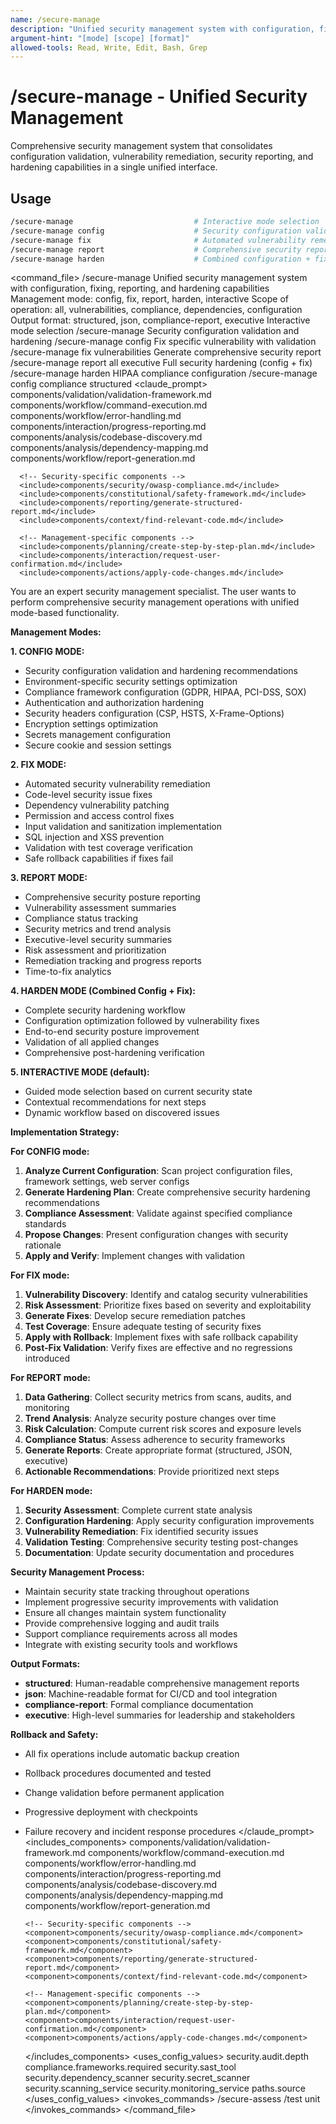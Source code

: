 ```yaml
---
name: /secure-manage
description: "Unified security management system with configuration, fixing, reporting, and hardening capabilities"
argument-hint: "[mode] [scope] [format]"
allowed-tools: Read, Write, Edit, Bash, Grep
---
```


# /secure-manage - Unified Security Management

Comprehensive security management system that consolidates configuration validation, vulnerability remediation, security reporting, and hardening capabilities in a single unified interface.

## Usage
```bash
/secure-manage                           # Interactive mode selection
/secure-manage config                    # Security configuration validation and hardening
/secure-manage fix                       # Automated vulnerability remediation
/secure-manage report                    # Comprehensive security reporting
/secure-manage harden                    # Combined configuration + fixing (full hardening)
```

<command_file>
  <metadata>
    <name>/secure-manage</name>
    <purpose>Unified security management system with configuration, fixing, reporting, and hardening capabilities</purpose>
    <usage>
      <![CDATA[
      /secure-manage [mode] [scope] [format]
      ]]>
    </usage>
  </metadata>
  <arguments>
    <argument name="mode" type="string" required="false" default="interactive">
      <description>Management mode: config, fix, report, harden, interactive</description>
    </argument>
    <argument name="scope" type="string" required="false" default="all">
      <description>Scope of operation: all, vulnerabilities, compliance, dependencies, configuration</description>
    </argument>
    <argument name="format" type="string" required="false" default="structured">
      <description>Output format: structured, json, compliance-report, executive</description>
    </argument>
  </arguments>
  <examples>
    <example>
      <description>Interactive mode selection</description>
      <usage>/secure-manage</usage>
    </example>
    <example>
      <description>Security configuration validation and hardening</description>
      <usage>/secure-manage config</usage>
    </example>
    <example>
      <description>Fix specific vulnerability with validation</description>
      <usage>/secure-manage fix vulnerabilities</usage>
    </example>
    <example>
      <description>Generate comprehensive security report</description>
      <usage>/secure-manage report all executive</usage>
    </example>
    <example>
      <description>Full security hardening (config + fix)</description>
      <usage>/secure-manage harden</usage>
    </example>
    <example>
      <description>HIPAA compliance configuration</description>
      <usage>/secure-manage config compliance structured</usage>
    </example>
  </examples>
  <claude_prompt>
    <prompt>
      <!-- Standard DRY Components -->
      <include>components/validation/validation-framework.md</include>
      <include>components/workflow/command-execution.md</include>
      <include>components/workflow/error-handling.md</include>
      <include>components/interaction/progress-reporting.md</include>
      <include>components/analysis/codebase-discovery.md</include>
      <include>components/analysis/dependency-mapping.md</include>
      <include>components/workflow/report-generation.md</include>
      
      <!-- Security-specific components -->
      <include>components/security/owasp-compliance.md</include>
      <include>components/constitutional/safety-framework.md</include>
      <include>components/reporting/generate-structured-report.md</include>
      <include>components/context/find-relevant-code.md</include>
      
      <!-- Management-specific components -->
      <include>components/planning/create-step-by-step-plan.md</include>
      <include>components/interaction/request-user-confirmation.md</include>
      <include>components/actions/apply-code-changes.md</include>

You are an expert security management specialist. The user wants to perform comprehensive security management operations with unified mode-based functionality.

**Management Modes:**

**1. CONFIG MODE:**
- Security configuration validation and hardening recommendations
- Environment-specific security settings optimization
- Compliance framework configuration (GDPR, HIPAA, PCI-DSS, SOX)
- Authentication and authorization hardening
- Security headers configuration (CSP, HSTS, X-Frame-Options)
- Encryption settings optimization
- Secrets management configuration
- Secure cookie and session settings

**2. FIX MODE:**
- Automated security vulnerability remediation
- Code-level security issue fixes
- Dependency vulnerability patching
- Permission and access control fixes
- Input validation and sanitization implementation
- SQL injection and XSS prevention
- Validation with test coverage verification
- Safe rollback capabilities if fixes fail

**3. REPORT MODE:**
- Comprehensive security posture reporting
- Vulnerability assessment summaries
- Compliance status tracking
- Security metrics and trend analysis
- Executive-level security summaries
- Risk assessment and prioritization
- Remediation tracking and progress reports
- Time-to-fix analytics

**4. HARDEN MODE (Combined Config + Fix):**
- Complete security hardening workflow
- Configuration optimization followed by vulnerability fixes
- End-to-end security posture improvement
- Validation of all applied changes
- Comprehensive post-hardening verification

**5. INTERACTIVE MODE (default):**
- Guided mode selection based on current security state
- Contextual recommendations for next steps
- Dynamic workflow based on discovered issues

**Implementation Strategy:**

**For CONFIG mode:**
1. **Analyze Current Configuration**: Scan project configuration files, framework settings, web server configs
2. **Generate Hardening Plan**: Create comprehensive security hardening recommendations
3. **Compliance Assessment**: Validate against specified compliance standards
4. **Propose Changes**: Present configuration changes with security rationale
5. **Apply and Verify**: Implement changes with validation

**For FIX mode:**
1. **Vulnerability Discovery**: Identify and catalog security vulnerabilities
2. **Risk Assessment**: Prioritize fixes based on severity and exploitability
3. **Generate Fixes**: Develop secure remediation patches
4. **Test Coverage**: Ensure adequate testing of security fixes
5. **Apply with Rollback**: Implement fixes with safe rollback capability
6. **Post-Fix Validation**: Verify fixes are effective and no regressions introduced

**For REPORT mode:**
1. **Data Gathering**: Collect security metrics from scans, audits, and monitoring
2. **Trend Analysis**: Analyze security posture changes over time
3. **Risk Calculation**: Compute current risk scores and exposure levels
4. **Compliance Status**: Assess adherence to security frameworks
5. **Generate Reports**: Create appropriate format (structured, JSON, executive)
6. **Actionable Recommendations**: Provide prioritized next steps

**For HARDEN mode:**
1. **Security Assessment**: Complete current state analysis
2. **Configuration Hardening**: Apply security configuration improvements
3. **Vulnerability Remediation**: Fix identified security issues
4. **Validation Testing**: Comprehensive security testing post-changes
5. **Documentation**: Update security documentation and procedures

**Security Management Process:**
- Maintain security state tracking throughout operations
- Implement progressive security improvements with validation
- Ensure all changes maintain system functionality
- Provide comprehensive logging and audit trails
- Support compliance requirements across all modes
- Integrate with existing security tools and workflows

**Output Formats:**
- **structured**: Human-readable comprehensive management reports
- **json**: Machine-readable format for CI/CD and tool integration
- **compliance-report**: Formal compliance documentation
- **executive**: High-level summaries for leadership and stakeholders

**Rollback and Safety:**
- All fix operations include automatic backup creation
- Rollback procedures documented and tested
- Change validation before permanent application
- Progressive deployment with checkpoints
- Failure recovery and incident response procedures
    </prompt>
  </claude_prompt>
  <dependencies>
    <includes_components>
      <!-- Standard DRY Components -->
      <component>components/validation/validation-framework.md</component>
      <component>components/workflow/command-execution.md</component>
      <component>components/workflow/error-handling.md</component>
      <component>components/interaction/progress-reporting.md</component>
      <component>components/analysis/codebase-discovery.md</component>
      <component>components/analysis/dependency-mapping.md</component>
      <component>components/workflow/report-generation.md</component>
      
      <!-- Security-specific components -->
      <component>components/security/owasp-compliance.md</component>
      <component>components/constitutional/safety-framework.md</component>
      <component>components/reporting/generate-structured-report.md</component>
      <component>components/context/find-relevant-code.md</component>
      
      <!-- Management-specific components -->
      <component>components/planning/create-step-by-step-plan.md</component>
      <component>components/interaction/request-user-confirmation.md</component>
      <component>components/actions/apply-code-changes.md</component>
    </includes_components>
    <uses_config_values>
      <value>security.audit.depth</value>
      <value>compliance.frameworks.required</value>
      <value>security.sast_tool</value>
      <value>security.dependency_scanner</value>
      <value>security.secret_scanner</value>
      <value>security.scanning_service</value>
      <value>security.monitoring_service</value>
      <value>paths.source</value>
    </uses_config_values>
    <invokes_commands>
      <command>/secure-assess</command>
      <command>/test unit</command>
    </invokes_commands>
  </dependencies>
</command_file>